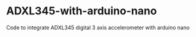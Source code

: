 # ADXL345-with-arduino-nano
Code to integrate ADXL345 digital 3 axis accelerometer with arduino nano
